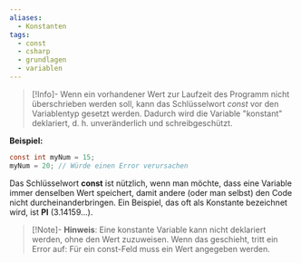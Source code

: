 ```yaml
---
aliases:
  - Konstanten
tags:
  - const
  - csharp
  - grundlagen
  - variablen
---
```


>[!Info]- Wenn ein vorhandener Wert zur Laufzeit des Programm nicht überschrieben werden soll, kann das Schlüsselwort *const* vor den Variablentyp gesetzt werden. Dadurch wird die Variable "konstant" deklariert, d. h. unveränderlich und schreibgeschützt.


**Beispiel:**
```csharp
const int myNum = 15;
myNum = 20; // Würde einen Error verursachen
```


Das Schlüsselwort **const** ist nützlich, wenn man möchte, dass eine Variable immer denselben Wert speichert, damit andere (oder man selbst) den Code nicht durcheinanderbringen. Ein Beispiel, das oft als Konstante bezeichnet wird, ist **PI** (3.14159...).


>[!Note]- **Hinweis**: Eine konstante Variable kann nicht deklariert werden, ohne den Wert zuzuweisen. Wenn das geschieht, tritt ein Error auf: Für ein const-Feld muss ein Wert angegeben werden.

